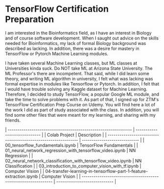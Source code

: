 # TensorFlow Certification Preparation

I am interested in the Bioinformatics field, as I have an interest in Biology and of course software development. When I saught out advice on the skills needed for Bioinformatics, my lack of formal Biology background was described as lacking. In addition, there was a desire for mastery in TensorFlow or Pytorch Machine Learning modules. 

I have taken several Machine Learning classes, but ML classes at Universities kinda suck. Do NOT take ML at Arizona State University. The ML Professor's there are incompetent. That said, while I did learn some theory, and writing ML algorithm in university, I felt what was lacking was formal expertise in modules like Tensorflow or Pytorch. In addition, I felt that I would have trouble solving any Kaggle dataset for Machine Learning. Therefore, I decided to study TensorFlow, a popular Google ML module, and take the time to solve problems with it. As part of that, I signed up for ZTM's TensorFlow Certification Prep Course on Udemy. You will find here a lot of the work I did as part of study associated with the class. In addition, you will find some other files that were meant for my learning, and sharing with my friends.

| --------------------------------------------------------------- | ----------------------------- |
| Colab Project                                                   |     Description               |
| --------------------------------------------------------------- | ----------------------------- |
| 00_tensorflow_fundamentals.ipynb                                | TensorFlow Fundamentals       |
| 01_neural_network_regression_with_tensorflow_video.ipynb        | NN Regression                 |
| 02_neural_network_classification_with_tensorflow_video.ipynb    | NN Classification             |
| 03_introduction_to_computer_vision_with_tf.ipynb                | Computer Vision               |
| 04-transfer-learning-in-tensorflow-part-1-feature-extraction.ipynb | Computer Vision               |
| --------------------------------------------------------------- | ----------------------------- |
